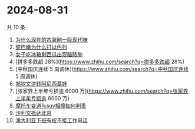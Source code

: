 # 2024-08-31

共 10 条

<!-- BEGIN -->
<!-- 最后更新时间 Sat Aug 31 2024 00:07:59 GMT+0800 (China Standard Time) -->

1. [为什么现在的古装剧一股现代味](https://www.zhihu.com/search?q=为什么现在的古装剧一股现代味)
1. [黎巴嫩为什么打以色列](https://www.zhihu.com/search?q=黎巴嫩为什么打以色列)
1. [女子吃冰箱剩西瓜出现脑脓肿](https://www.zhihu.com/search?q=女子吃冰箱剩西瓜出现脑脓肿)
1. [拼多多跌超 28%](https://www.zhihu.com/search?q=拼多多跌超 28%)
1. [中秋国庆连续 5 周调休](https://www.zhihu.com/search?q=中秋国庆连续 5 周调休)
1. [郑钦文逆转阿尼西莫娃](https://www.zhihu.com/search?q=郑钦文逆转阿尼西莫娃)
1. [张家界上半年亏损逾 6000
   万](https://www.zhihu.com/search?q=张家界上半年亏损逾 6000 万)
1. [摩托车变道与suv相撞如何判责](https://www.zhihu.com/search?q=摩托车变道与suv相撞如何判责)
1. [沙利文抵达北京](https://www.zhihu.com/search?q=沙利文抵达北京)
1. [澳大利亚下班有权不接工作电话](https://www.zhihu.com/search?q=澳大利亚下班有权不接工作电话)

<!-- END -->
